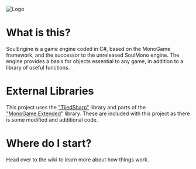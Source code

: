 ![Logo](SoulEngine.ico)

# What is this?

SoulEngine is a game engine coded in C#, based on the MonoGame framework, and the successor to the unreleased SoulMono engine.
The engine provides a basis for objects essential to any game, in addition to a library of useful functions.

# External Libraries

This project uses the ["TiledSharp"](https://github.com/marshallward/TiledSharp) library and parts of the ["MonoGame.Extended"](https://github.com/craftworkgames/MonoGame.Extended) library. These are included with this project
as there is some modified and additional code.

# Where do I start?

Head over to the wiki to learn more about how things work.
